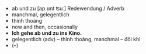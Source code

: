 - ab und zu	[ap ʊnt ʦuː]	Redewendung / Adverb	
- manchmal, gelegentlich
- thỉnh thoảng
- now and then, occasionally
- **Ich gehe ab und zu ins Kino.**
- gelegentlich (adv) – thỉnh thoảng, manchmal – đôi khi	
- (–)